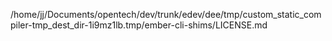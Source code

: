 /home/jj/Documents/opentech/dev/trunk/edev/dee/tmp/custom_static_compiler-tmp_dest_dir-1i9mz1lb.tmp/ember-cli-shims/LICENSE.md